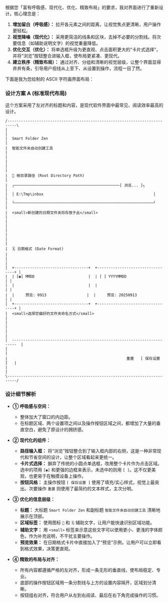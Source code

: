 根据您「富有呼吸感、现代化、优化、精致布局」的要求，我对界面进行了重新设计。核心理念是：

1.  **增加留白（呼吸感）：** 拉开各元素之间的距离，让视觉焦点更清晰，用户操作更轻松。
2.  **视觉降噪（现代化）：** 采用更简洁的线条和区块，去掉不必要的分割线。将次要信息（如辅助说明文字）的视觉重量降低。
3.  **优化交互（优化）：** 将单选框升级为更直观、点击面积更大的“卡片式选择”，并将“浏览”按钮整合进输入框，使布局更紧凑、更现代。
4.  **建立秩序（精致布局）：** 通过对齐、分组和清晰的视觉层级，让整个界面显得井井有条，引导用户视线从上至下、从设置到操作，流程一目了然。

下面是我为您绘制的 ASCII 字符画界面布局：

### 设计方案 A (标准现代布局)

这个方案采用了左对齐的标题和内容，是现代软件界面中最常见、阅读效率最高的设计。

```ascii
/--------------------------------------------------------------------------\
|                                                                          |
|  Smart Folder Zen                                                        |
|  智能文件夹自动创建工具                                                  |
|                                                                          |
|                                                                          |
|  📂 根目录路径 (Root Directory Path)                                       |
|  ┌───────────────────────────────────────────────[ 浏览... ]┐          |
|  │ E:\Tmp\inbox                                                 │          |
|  └──────────────────────────────────────────────────────────────┘          |
|  <small>新创建的日期文件夹将存放于此</small>                             |
|                                                                          |
|                                                                          |
|                                                                          |
|  🗓️ 日期格式 (Date Format)                                                 |
|                                                                          |
|  +---------------------------------+  +---------------------------------+ |
|  | [◉] MMDD                        |  | [ ] YYYYMMDD                    | |
|  |                                 |  |                                 | |
|  |     预览: 0913                  |  |     预览: 20250913              | |
|  +---------------------------------+  +---------------------------------+ |
|  <small>选择您偏好的文件夹命名方式</small>                                 |
|                                                                          |
|                                                                          |
|  ------------------------------------------------------------------------  |
|                                                                          |
|                                                     重置   [ 保存设置 ]   |
|                                                                          |
\--------------------------------------------------------------------------/
```

### 设计细节解析

  * **① 呼吸感与空间：**

      * 整体加大了窗口的内边距。
      * 在标题区域、两个设置项之间以及操作按钮区域之间，都增加了大量的垂直空白，避免了原设计的拥挤感。

  * **② 现代化的组件：**

      * **路径输入框：** 将“浏览”按钮整合到了输入框内部的右侧，这是一种非常现代和节省空间的设计，让整个区域看起来更统一。
      * **卡片式选择：** 摒弃了传统的小圆点单选框，改用整个卡片作为点击区域。选中的项用 `[◉]` 和更强的边框来表示，未选中的则用 `[ ]`。这不仅更美观，也更易于在触摸设备上操作。
      * **按钮风格：** 主操作按钮 `[ 保存设置 ]` 使用了填充/实心样式，视觉上最突出。次要操作 `重置` 则使用了最简约的文本样式，主次分明。

  * **③ 优化的信息层级：**

      * **标题：** 大标题 `Smart Folder Zen` 和副标题 `智能文件夹自动创建工具` 清晰地展示在顶部。
      * **区域标签：** 使用图标 `📂` 和 `🗓️` 辅助文字，让用户能快速识别区域功能。
      * **辅助文字：** 用 `<small>` 标签来示意这些文字可以使用更小、更浅的字体颜色，作为补充说明，不干扰主要操作。
      * **预览效果：** 在日期格式卡片中直接加入了“预览”示例，让用户可以立即看到格式效果，决策更直观。

  * **④ 精致的布局与对齐：**

      * 所有内容都遵循严格的左对齐，形成一条无形的垂直线，使布局稳定、专业。
      * 底部的操作按钮区域用一条分割线与上方的设置内容隔开，区域划分清晰。
      * 按钮组右对齐，符合用户从左到右阅读、最后在右下角完成操作的习惯。

